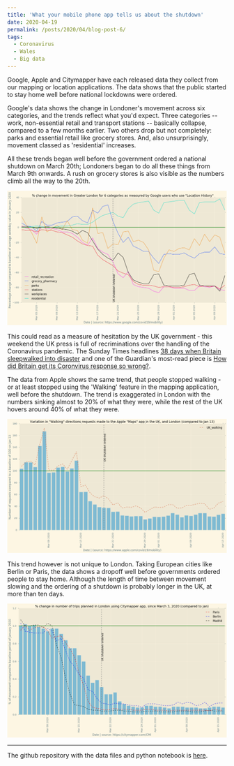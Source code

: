 ```yaml
---
title: 'What your mobile phone app tells us about the shutdown'
date: 2020-04-19
permalink: /posts/2020/04/blog-post-6/
tags:
  - Coronavirus
  - Wales
  - Big data
---
```


Google, Apple and Citymapper have each released data they collect from our mapping or location applications. The data shows that the public started to stay home well before national lockdowns were ordered. 

Google's data shows the change in Londoner's movement across six categories, and the trends reflect what you'd expect. Three categories -- work, non-essential retail and transport stations -- basically collapse, compared to a few months earlier. Two others drop but not completely: parks and essential retail like grocery stores. And, also unsurprisingly, movement classed as 'residential' increases.

All these trends began well before the government ordered a national shutdown on March 20th; Londoners began to do all these things from March 9th onwards. A rush on grocery stores is also visible as the numbers climb all the way to the 20th. 

![google data on London](/images/google_london.png)

This could read as a measure of hesitation by the UK government - this weekend the UK press is full of recriminations over the handling of the Coronavirus pandemic. The Sunday Times headlines [38 days when Britain sleepwalked into disaster](https://www.thetimes.co.uk/article/coronavirus-38-days-when-britain-sleepwalked-into-disaster-hq3b9tlgh) and one of the Guardian's most-read piece is [How did Britain get its Coronvirus response so wrong?](https://www.theguardian.com/world/2020/apr/18/how-did-britain-get-its-response-to-coronavirus-so-wrong).

The data from Apple shows the same trend, that people stopped walking - or at least stopped using the 'Walking' feature in the mapping application, well before the shutdown. The trend is exaggerated in London with the numbers sinking almost to 20% of what they were, while the rest of the UK hovers around 40% of what they were.

![apple data on London](/images/apple_london.png)

This trend however is not unique to London. Taking European cities like Berlin or Paris, the data shows a dropoff well before governments ordered people to stay home. Although the length of time between movement slowing and the ordering of a shutdown is probably longer in the UK, at more than ten days.

![citymapper data on London](/images/city_london.png)


---
The github repository with the data files and python notebook is [here](https://github.com/aodhanlutetiae/covid).





